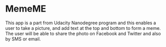 # MemeME

This app is a part from Udacity Nanodegree program and this enables a user to take a picture, and add text at the top and bottom to form a meme. The user will be able to share the photo on Facebook and Twitter and also by SMS or email.


